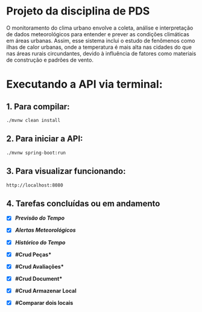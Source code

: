 # Projeto da disciplina de PDS

O monitoramento do clima urbano envolve a coleta, análise e interpretação de dados meteorológicos para entender e prever as condições climáticas em áreas urbanas. Assim, esse sistema
inclui o estudo de fenômenos como ilhas de calor urbanas, onde a temperatura é mais alta nas cidades do que nas áreas rurais circundantes, devido à influência de fatores como materiais de construção e padrões de vento. 



# Executando a API via terminal:

## 1. Para compilar:
   
    ./mvnw clean install

## 2. Para iniciar a API:

    ./mvnw spring-boot:run


## 3. Para visualizar funcionando:

    http://localhost:8080

## 4. Tarefas concluídas ou em andamento

- [X]    __*Previsão do Tempo*__

- [X]    __*Alertas Meteorológicos*__

- [X]    __*Histórico do Tempo*__

- [X]    __#Crud Peças*__

- [X]    __#Crud Avaliações*__

- [X]    __#Crud Document*__

- [X]    __#Crud Armazenar Local__

- [X]    __#Comparar dois locais__


